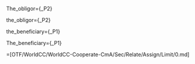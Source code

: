 The_obligor={_P2}

the_obligor={_P2}

the_beneficiary={_P1}

The_beneficiary={_P1}

=[OTF/WorldCC/WorldCC-Cooperate-CmA/Sec/Relate/Assign/Limit/0.md]
